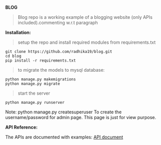 **BLOG**
>Blog repo is a working example of a blogging website (only APIs included).commenting w.r.t paragraph

**Installation:**
>setup the repo and install required modules from requirements.txt
```
git clone https://github.com/radhika19/blog.git
cd blog
pip install -r requirements.txt
```
>to migrate the models to mysql database:
```
python manage.py makemigrations
python manage.py migrate
```
>start the server
```
python manage.py runserver
```
Note: python manage.py createsuperuser
     To create the username/password for admin page. This page is just for view purpose.

**API Reference:**

The APIs are documented with examples: [API document](https://github.com/radhika19/blog/blob/master/apiary.apib)

